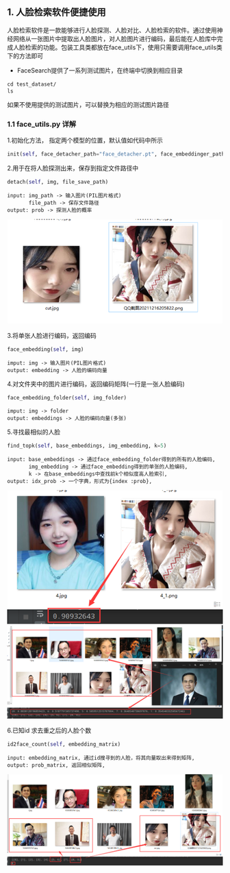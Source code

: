 ## 1. 人脸检索软件便捷使用
人脸检索软件是一款能够进行人脸探测、人脸对比、人脸检索的软件。通过使用神经网络从一张图片中提取出人脸图片，对人脸图片进行编码，最后能在人脸库中完成人脸检索的功能。包装工具类都放在face_utils下，使用只需要调用face_utils类下的方法即可
  - FaceSearch提供了一系列测试图片，在终端中切换到相应目录
  
```
cd test_dataset/
ls
```

如果不使用提供的测试图片，可以替换为相应的测试图片路径

### 1.1 face_utils.py 详解
1.初始化方法， 指定两个模型的位置，默认值如代码中所示
```python
init(self, face_detacher_path="face_detacher.pt", face_embeddinger_path="face_embedding.pt")
```


2.用于在将人脸探测出来，保存到指定文件路径中
```python
detach(self, img, file_save_path)
```
    input: img_path -> 输入图片(PIL图片格式)
           file_path -> 保存文件路径
    output: prob -> 探测人脸的概率
<img src="img/show1.png" width="600">


3.将单张人脸进行编码，返回编码    
```python
face_embedding(self, img)
```
    imput: img -> 输入图片(PIL图片格式)
    output: embedding -> 人脸的编码向量



4.对文件夹中的图片进行编码，返回编码矩阵(一行是一张人脸编码)
```python
face_embedding_folder(self, img_folder)
```
    imput: img -> folder
    output: embeddings -> 人脸的编码向量(多张)

5.寻找最相似的人脸
```python
find_topk(self, base_embeddings, img_embedding, k=5)
```
    input: base_embeddings -> 通过face_embedding_folder得到的所有的人脸编码,
           img_embedding -> 通过face_embedding得到的单张的人脸编码,
           k -> 在base_embeddings中查找前k个相似度高人脸索引,
    output: idx_prob -> 一个字典，形式为{index :prob},
<img src="img/show2.png" width="600"><br>
<img src="img/show3.png" width="600">


6.已知id 求去重之后的人脸个数
```python
id2face_count(self, embedding_matrix)
```
    input: embedding_matrix, 通过id搜寻到的人脸，将其向量取出来得到矩阵,
    output: prob_matrix, 返回相似矩阵,
<img src="img/show4.png" width="600">
